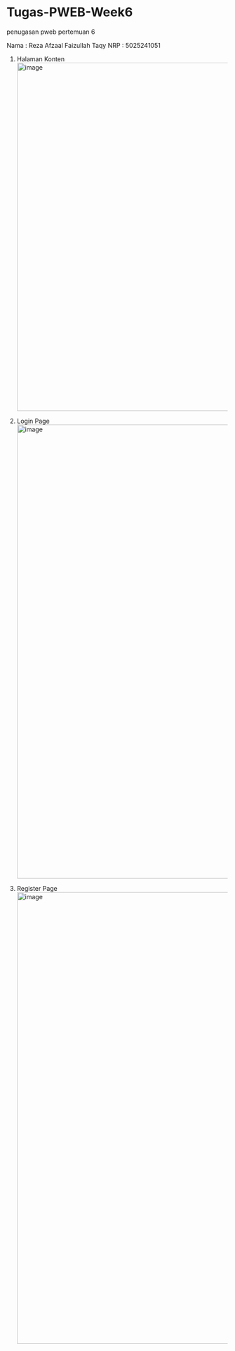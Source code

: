 # Tugas-PWEB-Week6
penugasan pweb pertemuan 6

Nama  : Reza Afzaal Faizullah Taqy
NRP   : 5025241051

1. Halaman Konten
   <img width="1918" height="792" alt="image" src="https://github.com/user-attachments/assets/206d0dc8-7afb-4440-828b-724352378e7b" />

2. Login Page
   <img width="1919" height="1032" alt="image" src="https://github.com/user-attachments/assets/e2a935a2-80d4-4b2b-adf5-fa38ddeb5700" />

3. Register Page
   <img width="1919" height="1027" alt="image" src="https://github.com/user-attachments/assets/4047afcd-30a8-42b6-9492-a200b4d4035d" />
